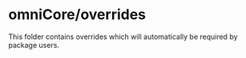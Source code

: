 # omniCore/overrides

This folder contains overrides which will automatically be required by package users.
